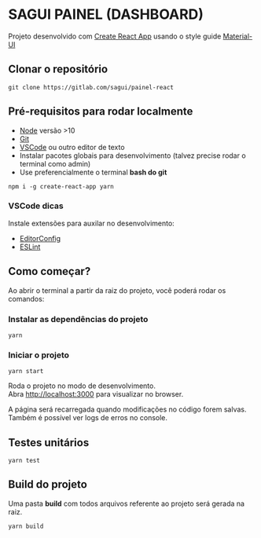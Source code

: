 # SAGUI PAINEL (DASHBOARD)

Projeto desenvolvido com [Create React App](https://github.com/facebook/create-react-app) usando o style guide [Material-UI](https://material-ui.com/)

## Clonar o repositório

```prompt
git clone https://gitlab.com/sagui/painel-react
```


## Pré-requisitos para rodar localmente

- [Node](https://nodejs.org/en/) versão >10
- [Git](https://git-scm.com/downloads)
- [VSCode](https://code.visualstudio.com/) ou outro editor de texto
- Instalar pacotes globais para desenvolvimento (talvez precise rodar o terminal como admin)
- Use preferencialmente o terminal **bash do git**

```prompt
npm i -g create-react-app yarn
```


### VSCode dicas

Instale extensões para auxilar no desenvolvimento:

- [EditorConfig](https://marketplace.visualstudio.com/items?itemName=EditorConfig.EditorConfig)
- [ESLint](https://marketplace.visualstudio.com/items?itemName=dbaeumer.vscode-eslint)


## Como começar?

Ao abrir o terminal a partir da raiz do projeto, você poderá rodar os comandos:

### Instalar as dependências do projeto

```prompt
yarn
```

### Iniciar o projeto

```prompt
yarn start
```

Roda o projeto no modo de desenvolvimento.<br>
Abra [http://localhost:3000](http://localhost:3000) para visualizar no browser.

A página será recarregada quando modificações no código forem salvas.<br>
Também é possível ver logs de erros no console.


## Testes unitários

```prompt
yarn test
```


## Build do projeto

Uma pasta **build** com todos arquivos referente ao projeto será gerada na raiz.

```prompt
yarn build
```
